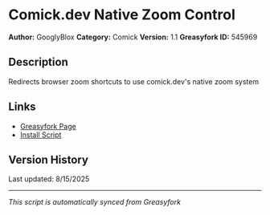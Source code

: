 # Comick.dev Native Zoom Control

**Author:** GooglyBlox
**Category:** Comick
**Version:** 1.1
**Greasyfork ID:** 545969

## Description
Redirects browser zoom shortcuts to use comick.dev's native zoom system

## Links
- [Greasyfork Page](https://greasyfork.org/scripts/545969)
- [Install Script](https://update.greasyfork.org/scripts/545969/Comickdev%20Native%20Zoom%20Control.user.js)

## Version History
Last updated: 8/15/2025

---
*This script is automatically synced from Greasyfork*
